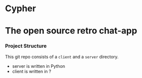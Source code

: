 # Cypher
# The open source retro chat-app

### Project Structure
This git repo consists of a `client` and a `server` directory.
- server is written in Python
- client is written in ?